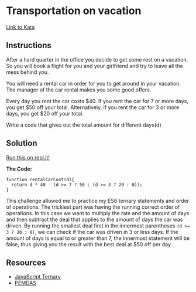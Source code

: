 # Transportation on vacation
[Link to Kata](https://www.codewars.com/kata/568d0dd208ee69389d000016)

## Instructions
After a hard quarter in the office you decide to get some rest on a vacation. So you will book a flight for you and your girlfriend and try to leave all the mess behind you.

You will need a rental car in order for you to get around in your vacation. The manager of the car rental makes you some good offers.

Every day you rent the car costs $40. If you rent the car for 7 or more days, you get $50 off your total. Alternatively, if you rent the car for 3 or more days, you get $20 off your total.

Write a code that gives out the total amount for different days(d)

## Solution
[Run this on repl.it!](https://repl.it/@cnemeth/transportation-on-vacation)

**The Code:**
```
function rentalCarCost(d){
  return d * 40 - (d >= 7 ? 50 : (d >= 3 ? 20 : 0));
}
```

This challenge allowed me to practice my ES6 ternary statements and order of operations. The trickiest part was having the running correct order of operations. In this case we want to multiply the rate and the amount of days and then subtract the deal that applies to the amount of days the car was driven. By running the smallest deal first in the innermost parentheses `(d >= 3 ? 20 : 0)`, we can check if the car was driven in 3 or less days. If the amount of days is equal to or greater than 7, the innermost statement will be false, thus giving you the result with the best deal at $50 off per day.

## Resources
- [JavaScript Ternary](https://scotch.io/tutorials/understand-the-javascript-ternary-operator-like-abc)
- [PEMDAS](https://www.chilimath.com/lessons/introductory-algebra/order-of-operations/)